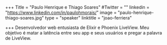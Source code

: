 +++
Title = "Paulo Henrique e Thiago Soares"
#Twitter = ""
linkedin = "https://www.linkedin.com/in/paulohmorais/"
image = "paulo-henrique-thiago-soares.jpg"
type = "speaker"
linktitle = "joao-ferriera"

+++
Desenvolvedor web entusiasta de Elixir e Phoenix LiveView. Meu objetivo é matar a latência entre seu app e seus usuários e pregar a palavra de LiveView.
